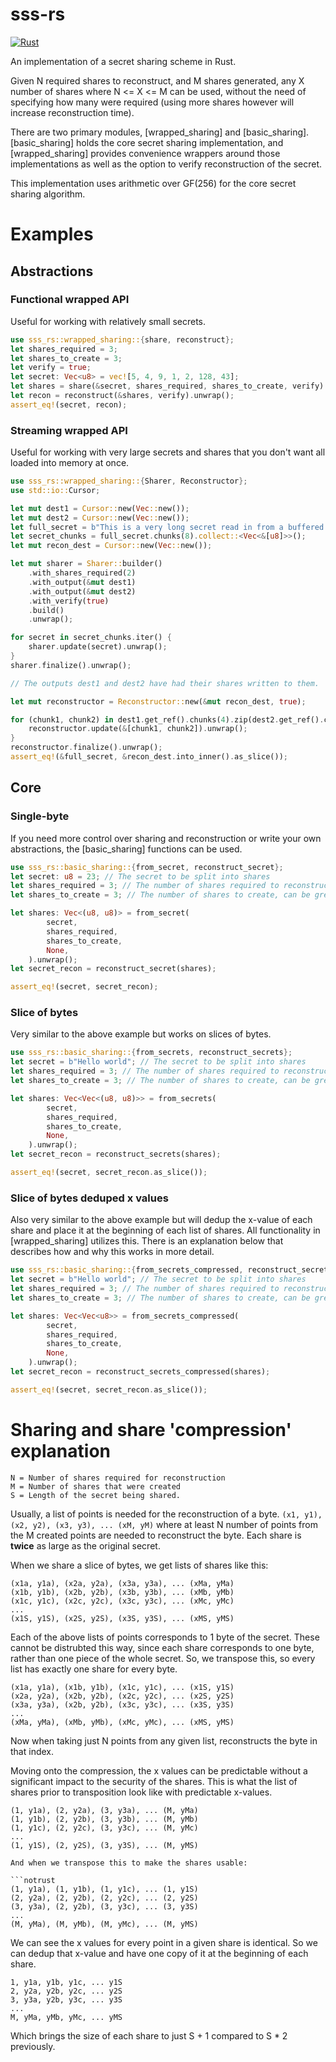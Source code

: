 # sss-rs
[![Rust](https://github.com/bilowik/sss-rs/actions/workflows/rust.yml/badge.svg?branch=master)](https://github.com/bilowik/sss-rs/actions/workflows/rust.yml)

An implementation of a secret sharing scheme in Rust. 

Given N required shares to reconstruct, and M shares generated, any X number of shares where
N <= X <= M can be used, without the need of specifying how many were required (using more shares however 
will increase reconstruction time). 

There are two primary modules, [wrapped_sharing] and [basic_sharing]. [basic_sharing] holds the core secret sharing
implementation, and [wrapped_sharing] provides convenience wrappers around those implementations as well as the 
option to verify reconstruction of the secret.

This implementation uses arithmetic over GF(256) for the core secret sharing algorithm. 



# Examples
## Abstractions
### Functional wrapped API
Useful for working with relatively small secrets.
```rust
use sss_rs::wrapped_sharing::{share, reconstruct};
let shares_required = 3;
let shares_to_create = 3;
let verify = true;
let secret: Vec<u8> = vec![5, 4, 9, 1, 2, 128, 43];
let shares = share(&secret, shares_required, shares_to_create, verify).unwrap();
let recon = reconstruct(&shares, verify).unwrap();
assert_eq!(secret, recon);
```

### Streaming wrapped API
Useful for working with very large secrets and shares that you don't want all loaded into
memory at once. 
```rust
use sss_rs::wrapped_sharing::{Sharer, Reconstructor};
use std::io::Cursor;

let mut dest1 = Cursor::new(Vec::new());
let mut dest2 = Cursor::new(Vec::new());
let full_secret = b"This is a very long secret read in from a buffered file reader";
let secret_chunks = full_secret.chunks(8).collect::<Vec<&[u8]>>();
let mut recon_dest = Cursor::new(Vec::new());

let mut sharer = Sharer::builder()
    .with_shares_required(2)
    .with_output(&mut dest1)
    .with_output(&mut dest2)
    .with_verify(true)
    .build()
    .unwrap();

for secret in secret_chunks.iter() {
    sharer.update(secret).unwrap();
}
sharer.finalize().unwrap();

// The outputs dest1 and dest2 have had their shares written to them.

let mut reconstructor = Reconstructor::new(&mut recon_dest, true);

for (chunk1, chunk2) in dest1.get_ref().chunks(4).zip(dest2.get_ref().chunks(4)) {
    reconstructor.update(&[chunk1, chunk2]).unwrap();
}
reconstructor.finalize().unwrap();
assert_eq!(&full_secret, &recon_dest.into_inner().as_slice());
```

## Core

### Single-byte 
If you need more control over sharing and reconstruction or write your own
abstractions, the [basic_sharing] functions can be used.

```rust
use sss_rs::basic_sharing::{from_secret, reconstruct_secret};
let secret: u8 = 23; // The secret to be split into shares
let shares_required = 3; // The number of shares required to reconstruct the secret
let shares_to_create = 3; // The number of shares to create, can be greater than the required

let shares: Vec<(u8, u8)> = from_secret(
		secret,
		shares_required,
		shares_to_create,
        None,
	).unwrap();
let secret_recon = reconstruct_secret(shares);

assert_eq!(secret, secret_recon);
```

### Slice of bytes
Very similar to the above example but works on slices of bytes.
```rust
use sss_rs::basic_sharing::{from_secrets, reconstruct_secrets};
let secret = b"Hello world"; // The secret to be split into shares
let shares_required = 3; // The number of shares required to reconstruct the secret
let shares_to_create = 3; // The number of shares to create, can be greater than the required

let shares: Vec<Vec<(u8, u8)>> = from_secrets(
		secret,
		shares_required,
		shares_to_create,
        None,
	).unwrap();
let secret_recon = reconstruct_secrets(shares);

assert_eq!(secret, secret_recon.as_slice());
```

### Slice of bytes deduped x values
Also very similar to the above example but will dedup the x-value of each share and place it
at the beginning of each list of shares. All functionality in [wrapped_sharing] utilizes this.
There is an explanation below that describes how and why this works in more detail.
```rust
use sss_rs::basic_sharing::{from_secrets_compressed, reconstruct_secrets_compressed};
let secret = b"Hello world"; // The secret to be split into shares
let shares_required = 3; // The number of shares required to reconstruct the secret
let shares_to_create = 3; // The number of shares to create, can be greater than the required

let shares: Vec<Vec<u8>> = from_secrets_compressed(
		secret,
		shares_required,
		shares_to_create,
        None,
	).unwrap();
let secret_recon = reconstruct_secrets_compressed(shares);

assert_eq!(secret, secret_recon.as_slice());
```


# Sharing and share 'compression' explanation
```notrust
N = Number of shares required for reconstruction
M = Number of shares that were created
S = Length of the secret being shared.
```
Usually, a list of points is needed for the reconstruction of a byte.
`(x1, y1), (x2, y2), (x3, y3), ... (xM, yM)` 
where at least N number of points from the M created points are needed to reconstruct the byte.
Each share is **twice** as large as the original secret.

When we share a slice of bytes, we get lists of shares like this:

```notrust
(x1a, y1a), (x2a, y2a), (x3a, y3a), ... (xMa, yMa)
(x1b, y1b), (x2b, y2b), (x3b, y3b), ... (xMb, yMb)
(x1c, y1c), (x2c, y2c), (x3c, y3c), ... (xMc, yMc)
...
(x1S, y1S), (x2S, y2S), (x3S, y3S), ... (xMS, yMS)
```

Each of the above lists of points corresponds to 1 byte of the secret. These cannot be distrubted this way, since 
each share corresponds to one byte, rather than one piece of the whole secret. So, we transpose this, so every list has
exactly one share for every byte.

```notrust
(x1a, y1a), (x1b, y1b), (x1c, y1c), ... (x1S, y1S)
(x2a, y2a), (x2b, y2b), (x2c, y2c), ... (x2S, y2S)
(x3a, y3a), (x2b, y2b), (x3c, y3c), ... (x3S, y3S)
...
(xMa, yMa), (xMb, yMb), (xMc, yMc), ... (xMS, yMS)
```

Now when taking just N points from any given list, reconstructs the byte in that index.

Moving onto the compression, the x values can be predictable without a significant impact to the security of the shares.
This is what the list of shares prior to transposition look like with predictable x-values.

```notrust
(1, y1a), (2, y2a), (3, y3a), ... (M, yMa)
(1, y1b), (2, y2b), (3, y3b), ... (M, yMb)
(1, y1c), (2, y2c), (3, y3c), ... (M, yMc)
...
(1, y1S), (2, y2S), (3, y3S), ... (M, yMS)

And when we transpose this to make the shares usable:

```notrust
(1, y1a), (1, y1b), (1, y1c), ... (1, y1S)
(2, y2a), (2, y2b), (2, y2c), ... (2, y2S)
(3, y3a), (2, y2b), (3, y3c), ... (3, y3S)
...
(M, yMa), (M, yMb), (M, yMc), ... (M, yMS)
```

We can see the x values for every point in a given share is identical. So we can dedup that x-value and 
have one copy of it at the beginning of each share.

```notrust
1, y1a, y1b, y1c, ... y1S
2, y2a, y2b, y2c, ... y2S
3, y3a, y2b, y3c, ... y3S
...
M, yMa, yMb, yMc, ... yMS
```

Which brings the size of each share to just S + 1 compared to S * 2 previously. 
